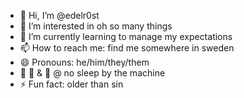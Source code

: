 - 👋 Hi, I’m @edelr0st
- 👀 I’m interested in oh so many things
- 🌱 I’m currently learning to manage my expectations
- 📫 How to reach me: find me somewhere in sweden
- 😄 Pronouns: he/him/they/them
- 🎵 🥁 & 🎹 @ no sleep by the machine
- ⚡ Fun fact: older than sin
  

<!---
edelr0st/edelr0st is a ✨ special ✨ repository because its `README.md` (this file) appears on your GitHub profile.
You can click the Preview link to take a look at your changes.
--->
